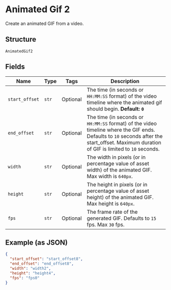 
# Animated Gif 2

Create an animated GIF from a video.

## Structure

`AnimatedGif2`

## Fields

| Name | Type | Tags | Description |
|  --- | --- | --- | --- |
| `start_offset` | `str` | Optional | The time (in seconds or `HH:MM:SS` format) of the video timeline where the animated gif should begin. **Default: `0`** |
| `end_offset` | `str` | Optional | The time (in seconds or `HH:MM:SS` format) of the video timeline where the GIF ends. Defaults to `10` seconds after the start_offset. Maximum duration of GIF is limited to `10` seconds. |
| `width` | `str` | Optional | The width in pixels (or in percentage value of asset width) of the animated GIF. Max width is `640px`. |
| `height` | `str` | Optional | The height in pixels (or in percentage value of asset height) of the animated GIF. Max height is `640px`. |
| `fps` | `str` | Optional | The frame rate of the generated GIF. Defaults to `15` fps. Max `30` fps. |

## Example (as JSON)

```json
{
  "start_offset": "start_offset8",
  "end_offset": "end_offset8",
  "width": "width2",
  "height": "height4",
  "fps": "fps0"
}
```

